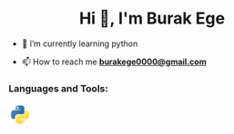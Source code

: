 <h1 align="center">Hi 👋, I'm Burak Ege</h1>

- 🌱 I’m currently learning python

- 📫 How to reach me **burakege0000@gmail.com**


<h3 align="left">Languages and Tools:</h3>
<p align="left"> <a href="https://www.python.org" target="_blank" rel="noreferrer"> <img src="https://raw.githubusercontent.com/devicons/devicon/master/icons/python/python-original.svg" alt="python" width="40" height="40"/> </a> </p>
